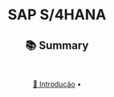 <h1 align="center" style="font-weight: bold;">SAP S/4HANA</h1>
<h2 align="center" style="font-weight: bold;">📚 Summary</h2>

<br>

<p align="center">
	<a href="introduction.md">📌 Introdução</a> •
</p>
